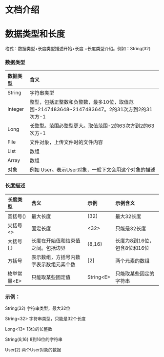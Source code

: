 # 文档介绍

# 数据类型和长度

格式：数据类型+长度类型描述开始+长度 +长度类型介绍。例如：String\(32\)

### 数据类型

| 数据类型 | 含义 |
| :--- | :--- |
| String | 字符串类型 |
| Integer | 整型，包括正整数和负整数，最多10位，取值范围-2147483648~2147483647。2的31次方到2的31次方-1 |
| Long | 长整型。范围必整型更大。取值范围-2的63次方到2的63次方-1 |
| File | 文件对象，上传文件时的文件内容 |
| List | 数组 |
| Array | 数组 |
| 对象 | 例如 User。表示User对象，一般下文会用这个对象的描述 |

### 长度描述

| 长度类型 | 含义 | 示例 | 示例含义 |
| :--- | :--- | :--- | :--- |
| 圆括号\(\) | 最大长度 | \(32\) | 最大32长度 |
| 尖括号&lt;&gt; | 固定长度 | &lt;32&gt; | 只能是32长度 |
| 大括号{,} | 长度在开始值和结束值之间。包括边界 | {8,16} | 长度为8到16位，包含8位和16位 |
| 方括号 | 表示数组，方括号内数字表示数组元素个数 | \[2\] | 两个元素的数组 |
| 枚举常量&lt;E&gt; | 只能取某些固定值 | String&lt;E&gt; | 只能取某些固定的字符串 |

### 示例：

String\(32\) 字符串类型，最大32位

String&lt;32&gt; 字符串类型，只能是32个长度

Long&lt;13&gt; 13位的长整数

String{8,16} 8到16位的字符串

User\[2\] 两个User对象的数据

